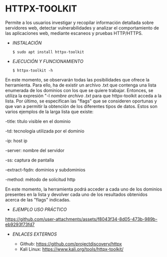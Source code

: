 # **HTTPX-TOOLKIT**

Permite a los usuarios investigar y recopilar información detallada sobre servidores web, detectar vulnerabilidades y analizar el comportamiento de las aplicaciones web, mediante escaneos y pruebas HTTP/HTTPS.

- *INSTALACIÓN*

      $ sudo apt install httpx-toolkit

- *EJECUCIÓN Y FUNCIONAMIENTO*

      $ httpx-toolkit -h
En este momento, se observarán todas las posibilidades que ofrece la herramienta. Para ello, ha de existir un archivo .txt que contenga una lista enumerada de los dominios con los que se quiere trabajar. 
Entonces, se utiliza la expresión "-l *nombre archivo .txt* para que httpx-toolkit acceda a la lista.
Por último, se especifican las "flags" que se consideren oportunas y que van a permitir la obtención de los diferentes tipos de datos. Estos son varios ejemplos de la larga lista que existe:

-title: título visible en el dominio

-td: tecnología utilizada por el dominio

-ip: host ip

-server: nombre del servidor

-ss: captura de pantalla

-extract-fqdn: dominios y subdominios

-method: método de solicitud http

En este momento, la herramienta podrá acceder a cada uno de los dominios presentes en la lista y devolver cada uno de los resultados obtenidos acerca de las "flags" indicadas.

 
- *EJEMPLO USO PRÁCTICO*


https://github.com/user-attachments/assets/f8043f34-8d05-473b-989b-eb9293f73fd7



- *ENLACES EXTERNOS*

  - Github: https://github.com/projectdiscovery/httpx
  - Kali Linux: https://www.kali.org/tools/httpx-toolkit/
